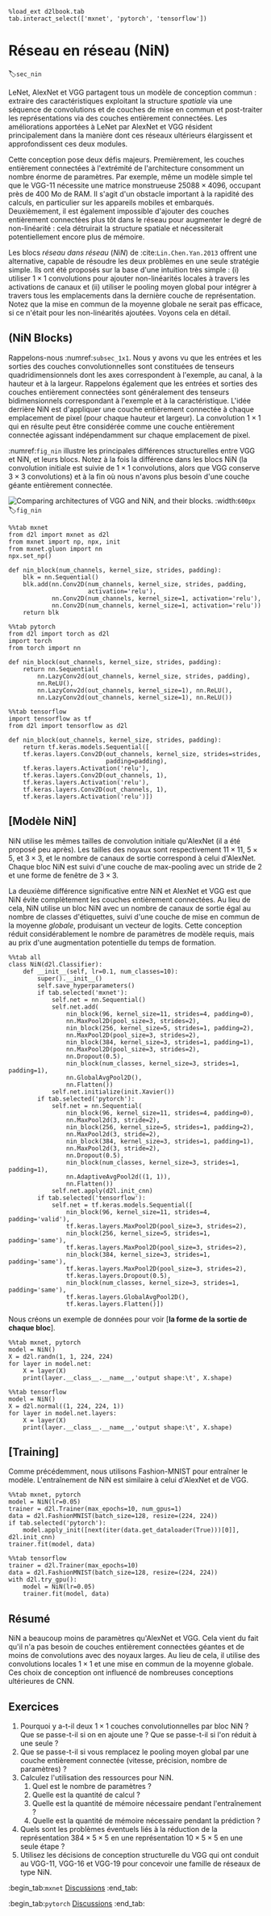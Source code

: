 ```{.python .input}
%load_ext d2lbook.tab
tab.interact_select(['mxnet', 'pytorch', 'tensorflow'])
```

# Réseau en réseau (NiN)
:label:`sec_nin` 

LeNet, AlexNet et VGG partagent tous un modèle de conception commun :
extraire des caractéristiques exploitant la structure *spatiale*
via une séquence de convolutions et de couches de mise en commun
et post-traiter les représentations via des couches entièrement connectées.
Les améliorations apportées à LeNet par AlexNet et VGG résident principalement
dans la manière dont ces réseaux ultérieurs élargissent et approfondissent ces deux modules.

Cette conception pose deux défis majeurs. 
Premièrement, les couches entièrement connectées à l'extrémité
de l'architecture consomment un nombre énorme de paramètres. Par exemple, même un modèle simple
tel que le VGG-11 nécessite une matrice monstrueuse $25088 \times 4096$, occupant près de
400 Mo de RAM. Il s'agit d'un obstacle important à la rapidité des calculs, en particulier sur
les appareils mobiles et embarqués. Deuxièmement, il est également impossible d'ajouter des couches entièrement connectées
plus tôt dans le réseau pour augmenter le degré de non-linéarité : cela détruirait la structure spatiale
et nécessiterait potentiellement encore plus de mémoire.

Les blocs *réseau dans réseau* (*NiN*) de :cite:`Lin.Chen.Yan.2013` offrent une alternative,
capable de résoudre les deux problèmes en une seule stratégie simple.
Ils ont été proposés sur la base d'une intuition très simple : (i) utiliser $1 \times 1$ convolutions pour ajouter
non-linéarités locales à travers les activations de canaux et (ii) utiliser le pooling moyen global pour intégrer
à travers tous les emplacements dans la dernière couche de représentation. Notez que la mise en commun de la moyenne globale ne serait pas
efficace, si ce n'était pour les non-linéarités ajoutées. Voyons cela en détail.


## (**NiN Blocks**)

Rappelons-nous :numref:`subsec_1x1`. Nous y avons vu que les entrées et les sorties des couches convolutionnelles
sont constituées de tenseurs quadridimensionnels dont les axes
correspondent à l'exemple, au canal, à la hauteur et à la largeur.
Rappelons également que les entrées et sorties des couches entièrement connectées
sont généralement des tenseurs bidimensionnels correspondant à l'exemple et à la caractéristique.
L'idée derrière NiN est d'appliquer une couche entièrement connectée
à chaque emplacement de pixel (pour chaque hauteur et largeur).
La convolution $1 \times 1$ qui en résulte peut être considérée comme
une couche entièrement connectée agissant indépendamment sur chaque emplacement de pixel.

:numref:`fig_nin` illustre les principales différences structurelles
entre VGG et NiN, et leurs blocs.
Notez à la fois la différence dans les blocs NiN (la convolution initiale est suivie de $1 \times 1$ convolutions, alors que VGG conserve $3 \times 3$ convolutions) et à la fin où nous n'avons plus besoin d'une couche géante entièrement connectée.

![Comparing architectures of VGG and NiN, and their blocks.](../img/nin.svg)
:width:`600px`
:label:`fig_nin`

```{.python .input}
%%tab mxnet
from d2l import mxnet as d2l
from mxnet import np, npx, init
from mxnet.gluon import nn
npx.set_np()

def nin_block(num_channels, kernel_size, strides, padding):
    blk = nn.Sequential()
    blk.add(nn.Conv2D(num_channels, kernel_size, strides, padding,
                      activation='relu'),
            nn.Conv2D(num_channels, kernel_size=1, activation='relu'),
            nn.Conv2D(num_channels, kernel_size=1, activation='relu'))
    return blk
```

```{.python .input}
%%tab pytorch
from d2l import torch as d2l
import torch
from torch import nn

def nin_block(out_channels, kernel_size, strides, padding):
    return nn.Sequential(
        nn.LazyConv2d(out_channels, kernel_size, strides, padding),
        nn.ReLU(),
        nn.LazyConv2d(out_channels, kernel_size=1), nn.ReLU(),
        nn.LazyConv2d(out_channels, kernel_size=1), nn.ReLU())
```

```{.python .input}
%%tab tensorflow
import tensorflow as tf
from d2l import tensorflow as d2l

def nin_block(out_channels, kernel_size, strides, padding):
    return tf.keras.models.Sequential([
    tf.keras.layers.Conv2D(out_channels, kernel_size, strides=strides,
                           padding=padding),
    tf.keras.layers.Activation('relu'),
    tf.keras.layers.Conv2D(out_channels, 1),
    tf.keras.layers.Activation('relu'),
    tf.keras.layers.Conv2D(out_channels, 1),
    tf.keras.layers.Activation('relu')])
```

## [**Modèle NiN**]

NiN utilise les mêmes tailles de convolution initiale qu'AlexNet (il a été proposé peu après).
Les tailles des noyaux sont respectivement $11\times 11$, $5\times 5$, et $3\times 3$,
et le nombre de canaux de sortie correspond à celui d'AlexNet. Chaque bloc NiN est suivi d'une couche de max-pooling
avec un stride de 2 et une forme de fenêtre de $3\times 3$.

La deuxième différence significative entre NiN et AlexNet et VGG
est que NiN évite complètement les couches entièrement connectées.
Au lieu de cela, NiN utilise un bloc NiN avec un nombre de canaux de sortie égal au nombre de classes d'étiquettes, suivi d'une couche de mise en commun de la moyenne *globale*,
produisant un vecteur de logits.
Cette conception réduit considérablement le nombre de paramètres de modèle requis, mais au prix d'une augmentation potentielle du temps de formation.

```{.python .input}
%%tab all
class NiN(d2l.Classifier):
    def __init__(self, lr=0.1, num_classes=10):
        super().__init__()
        self.save_hyperparameters()
        if tab.selected('mxnet'):
            self.net = nn.Sequential()
            self.net.add(
                nin_block(96, kernel_size=11, strides=4, padding=0),
                nn.MaxPool2D(pool_size=3, strides=2),
                nin_block(256, kernel_size=5, strides=1, padding=2),
                nn.MaxPool2D(pool_size=3, strides=2),
                nin_block(384, kernel_size=3, strides=1, padding=1),
                nn.MaxPool2D(pool_size=3, strides=2),
                nn.Dropout(0.5),
                nin_block(num_classes, kernel_size=3, strides=1, padding=1),
                nn.GlobalAvgPool2D(),
                nn.Flatten())
            self.net.initialize(init.Xavier())
        if tab.selected('pytorch'):
            self.net = nn.Sequential(
                nin_block(96, kernel_size=11, strides=4, padding=0),
                nn.MaxPool2d(3, stride=2),
                nin_block(256, kernel_size=5, strides=1, padding=2),
                nn.MaxPool2d(3, stride=2),
                nin_block(384, kernel_size=3, strides=1, padding=1),
                nn.MaxPool2d(3, stride=2),
                nn.Dropout(0.5),
                nin_block(num_classes, kernel_size=3, strides=1, padding=1),
                nn.AdaptiveAvgPool2d((1, 1)),
                nn.Flatten())
            self.net.apply(d2l.init_cnn)
        if tab.selected('tensorflow'):
            self.net = tf.keras.models.Sequential([
                nin_block(96, kernel_size=11, strides=4, padding='valid'),
                tf.keras.layers.MaxPool2D(pool_size=3, strides=2),
                nin_block(256, kernel_size=5, strides=1, padding='same'),
                tf.keras.layers.MaxPool2D(pool_size=3, strides=2),
                nin_block(384, kernel_size=3, strides=1, padding='same'),
                tf.keras.layers.MaxPool2D(pool_size=3, strides=2),
                tf.keras.layers.Dropout(0.5),
                nin_block(num_classes, kernel_size=3, strides=1, padding='same'),
                tf.keras.layers.GlobalAvgPool2D(),
                tf.keras.layers.Flatten()])
```

Nous créons un exemple de données pour voir [**la forme de la sortie de chaque bloc**].

```{.python .input}
%%tab mxnet, pytorch
model = NiN()
X = d2l.randn(1, 1, 224, 224)
for layer in model.net:
    X = layer(X)
    print(layer.__class__.__name__,'output shape:\t', X.shape)
```

```{.python .input}
%%tab tensorflow
model = NiN()
X = d2l.normal((1, 224, 224, 1))
for layer in model.net.layers:
    X = layer(X)
    print(layer.__class__.__name__,'output shape:\t', X.shape)
```

## [**Training**]

Comme précédemment, nous utilisons Fashion-MNIST pour entraîner le modèle.
L'entraînement de NiN est similaire à celui d'AlexNet et de VGG.

```{.python .input}
%%tab mxnet, pytorch
model = NiN(lr=0.05)
trainer = d2l.Trainer(max_epochs=10, num_gpus=1)
data = d2l.FashionMNIST(batch_size=128, resize=(224, 224))
if tab.selected('pytorch'):
    model.apply_init([next(iter(data.get_dataloader(True)))[0]], d2l.init_cnn)
trainer.fit(model, data)
```

```{.python .input}
%%tab tensorflow
trainer = d2l.Trainer(max_epochs=10)
data = d2l.FashionMNIST(batch_size=128, resize=(224, 224))
with d2l.try_gpu():
    model = NiN(lr=0.05)
    trainer.fit(model, data)
```

## Résumé

NiN a beaucoup moins de paramètres qu'AlexNet et VGG. Cela vient du fait qu'il n'a pas besoin de couches entièrement connectées géantes et de moins de convolutions avec des noyaux larges. Au lieu de cela, il utilise des convolutions locales $1 \times 1$ et une mise en commun de la moyenne globale. Ces choix de conception ont influencé de nombreuses conceptions ultérieures de CNN.

## Exercices

1. Pourquoi y a-t-il deux $1\times 1$ couches convolutionnelles par bloc NiN ? Que se passe-t-il si on en ajoute une ? Que se passe-t-il si l'on réduit à une seule ?
1. Que se passe-t-il si vous remplacez le pooling moyen global par une couche entièrement connectée (vitesse, précision, nombre de paramètres) ?
1. Calculez l'utilisation des ressources pour NiN.
   1. Quel est le nombre de paramètres ?
   1. Quelle est la quantité de calcul ?
   1. Quelle est la quantité de mémoire nécessaire pendant l'entraînement ?
   1. Quelle est la quantité de mémoire nécessaire pendant la prédiction ?
1. Quels sont les problèmes éventuels liés à la réduction de la représentation $384 \times 5 \times 5$ en une représentation $10 \times 5 \times 5$ en une seule étape ?
1. Utilisez les décisions de conception structurelle du VGG qui ont conduit au VGG-11, VGG-16 et VGG-19 pour concevoir une famille de réseaux de type NiN.

:begin_tab:`mxnet`
[Discussions](https://discuss.d2l.ai/t/79)
:end_tab:

:begin_tab:`pytorch`
[Discussions](https://discuss.d2l.ai/t/80)
:end_tab:
